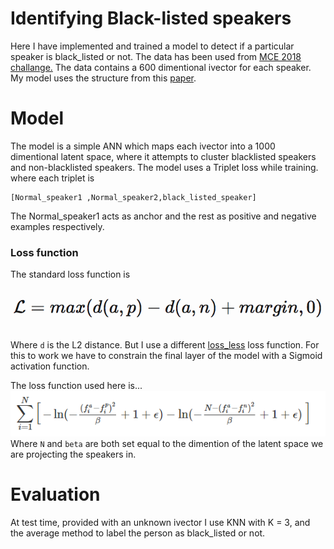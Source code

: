 # Identifying Black-listed speakers
Here I have implemented and trained a model to detect if a particular speaker is black_listed or not. The data has been used from [MCE 2018 challange.](http://mce.csail.mit.edu/) The data contains a 600 dimentional ivector for each speaker.    
My model uses the structure from this [paper](https://arxiv.org/pdf/1910.01463v2.pdf).

# Model
 The model is a simple ANN which maps each ivector into a 1000 dimentional latent space, where it attempts to cluster blacklisted speakers and non-blacklisted speakers. The model uses a Triplet loss while training. where each triplet is 
 ```
 [Normal_speaker1 ,Normal_speaker2,black_listed_speaker] 
 ```
 The Normal_speaker1 acts as anchor and the rest as positive and negative examples respectively.
 
 ### Loss function
  The standard loss function is  
  
  ![](./Images/trilpet_loss.png)  
  
  Where ```d``` is the L2 distance. But I use a different [loss_less](https://towardsdatascience.com/lossless-triplet-loss-7e932f990b24) loss function. For this to work we have to constrain the final layer of the model with a Sigmoid activation function.  
  
  The loss function used here is...  
  ![](./Images/loss_less.png)  
  Where ```N``` and ```beta``` are both set equal to the dimention of the latent space we are projecting the speakers in. 
  
  
  # Evaluation
  At test time, provided with an unknown ivector I use KNN with K = 3, and the average method to label the person as black_listed or not.
  
  
  
  

